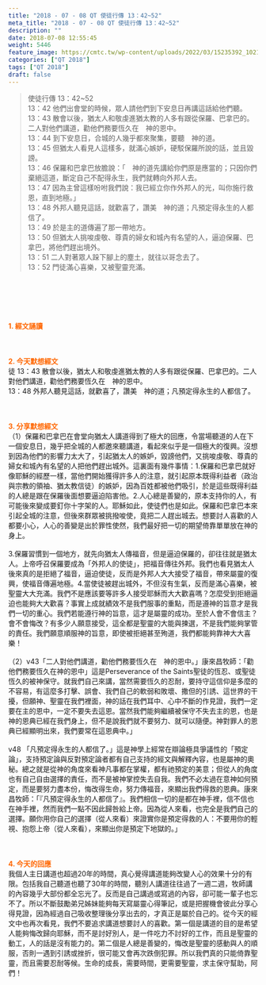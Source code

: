 ```yaml
---
title: "2018 - 07 - 08 QT 使徒行傳 13：42~52"
meta_title: "2018 - 07 - 08 QT 使徒行傳 13：42~52"
description: ""
date: 2018-07-08 12:55:45
weight: 5446
feature_image: https://cmtc.tw/wp-content/uploads/2022/03/15235392_10211799862337740_180693556567566654_o-1.webp
categories: ["QT 2018"]
tags: ["QT 2018"]
draft: false
---
```


<blockquote>使徒行傳 13：42~52<br />
13：42 他們出會堂的時候，眾人請他們到下安息日再講這話給他們聽。<br />
13：43 散會以後，猶太人和敬虔進猶太教的人多有跟從保羅、巴拿巴的。二人對他們講道，勸他們務要恆久在　神的恩中。<br />
13：44 到下安息日，合城的人幾乎都來聚集，要聽　神的道。<br />
13：45 但猶太人看見人這樣多，就滿心嫉妒，硬駁保羅所說的話，並且毀謗。<br />
13：46 保羅和巴拿巴放膽說：「　神的道先講給你們原是應當的；只因你們棄絕這道，斷定自己不配得永生，我們就轉向外邦人去。<br />
13：47 因為主曾這樣吩咐我們說：我已經立你作外邦人的光，叫你施行救恩，直到地極。」<br />
13：48 外邦人聽見這話，就歡喜了，讚美　神的道；凡預定得永生的人都信了。<br />
13：49 於是主的道傳遍了那一帶地方。<br />
13：50 但猶太人挑唆虔敬、尊貴的婦女和城內有名望的人，逼迫保羅、巴拿巴，將他們趕出境外。<br />
13：51 二人對著眾人跺下腳上的塵土，就往以哥念去了。<br />
13：52 門徒滿心喜樂，又被聖靈充滿。</blockquote><br />
&nbsp;<br />
<br />
&nbsp;<br />
<br />
<span style="color: #ff6600;"><strong>1. </strong><strong>經文誦讀</strong></span><br />
<br />
<span style="color: #ff6600;"><strong> </strong></span><br />
<br />
<span style="color: #ff6600;"><strong>2. 今天默想</strong><strong>經文<br />
</strong></span>徒 13：43 散會以後，猶太人和敬虔進猶太教的人多有跟從保羅、巴拿巴的。二人對他們講道，勸他們務要恆久在　神的恩中。<br />
13：48 外邦人聽見這話，就歡喜了，讚美　神的道；凡預定得永生的人都信了。<br />
<br />
&nbsp;<br />
<br />
<span style="color: #ff6600;"><strong>3. 分享默想經文<br />
</strong></span>（1）保羅和巴拿巴在會堂向猶太人講道得到了極大的回應，令當場聽道的人在下一個安息日，幾乎把全城的人都邀來聽講道，看起來似乎是一個極大的復興。沒想到因為他們的影響力太大了，引起猶太人的嫉妒，毀謗他們，又挑唆虔敬、尊貴的婦女和城內有名望的人把他們趕出城外。這裏面有幾件事情：1.保羅和巴拿巴就好像耶穌的經歷一樣，當他們開始獲得許多人的注意，就引起原本既得利益者（政治與宗教的領袖、猶太教信徒）的嫉妒，因為百姓都被他們吸引，於是這些既得利益的人總是跟在保羅後面想要逼迫陷害他。2.人心總是善變的，原本支持你的人，有可能後來變成要釘你十字架的人。耶穌如此，使徒們也是如此。保羅和巴拿巴本來引起全城的注意，但後來群眾被挑撥唆使，竟把二人趕出城去。想要討人喜歡的人都要小心，人心的善變是出於罪性使然，我們最好把一切的期望倚靠單單放在神的身上。<br />
<br />
3.保羅習慣到一個地方，就先向猶太人傳福音，但是逼迫保羅的，卻往往就是猶太人。上帝呼召保羅要成為「外邦人的使徒」，把福音傳往外邦。我們也看見猶太人後來真的是拒絕了福音，逼迫使徒，反而是外邦人大大接受了福音，帶來屬靈的復興，使福音傳遍地極。4.當使徒被趕出城外，不但沒有生氣，反而是滿心喜樂，被聖靈大大充滿。我們不是應該要等許多人接受耶穌而大大歡喜嗎？怎麼受到拒絕逼迫也能夠大大歡喜？事實上成就績效不是我們服事的重點，而是遵神的旨意才是我們一切的重心。我們若能遵行神的旨意，這才是屬靈的成功。至於人會不會信主？會不會悔改？有多少人願意接受，這全都是聖靈的大能與揀選，不是我們能夠掌管的責任。我們願意順服神的旨意，即使被拒絕甚至殉道，我們都能夠靠神大大喜樂！<br />
<br />
（2）v43「二人對他們講道，勸他們務要恆久在　神的恩中。」康來昌牧師：「勸他們務要恆久在神的恩中」這是Perseverance of the Saints聖徒的恆忍、或聖徒恆久的被神保守。就我們自己來講，當然需要恆久的忍耐，要持守這信仰是多麼的不容易，有這麼多打擊、誤會、我們自己的軟弱和敗壞、撒但的引誘、這世界的干擾，但願神、聖靈在我們裡面，神的話在我們耳中、心中不斷的作見證，我們一定要在主的恩中，一定不要失去這恩。當然我們能夠繼續被保守不失去主的恩，也是神的恩典已經在我們身上，但不是說我們就不要努力、就可以隨便。神對罪人的恩典已經顯明出來，我們要常在這恩典中。」<br />
<br />
v48 「凡預定得永生的人都信了。」這是神學上經常在辯論極具爭議性的「預定論」，支持預定論與反對預定論者都有自己支持的經文與解釋內容，也是屬神的奧秘。總之就是從神的角度來看神凡事都在掌權，都有祂預定的美意；但從人的角度也有自己自由選擇的責任，而不是被神掌控失去自我。我們不必太過在意神如何預定，而是要努力盡本份，悔改得生命，努力傳福音，來顯出我們得救的恩典。康來昌牧師：「『凡預定得永生的人都信了』。我們相信一切的是都在神手裡，信不信也在神手裡，然而我們一點不因此歸咎給上帝。因為從人來看，也完全是我們自己的選擇。願你用你自己的選擇（從人來看）來證實你是預定得救的人：不要用你的輕視、抱怨上帝（從人來看），來顯出你是預定下地獄的。」<br />
<br />
&nbsp;<br />
<br />
<span style="color: #ff6600;"><strong>4. 今天的回應<br />
</strong></span>我個人主日講道也超過20年的時間，真心覺得講道能夠改變人心的效果十分的有限。包括我自己聽道也聽了30年的時間，聽別人講道往往過了一週二週，牧師講的內容幾乎大部份都全忘光了。反而是自己講過或寫過的內容，卻可能一輩子也忘不了。所以不斷鼓勵弟兄姊妹能夠每天寫屬靈心得筆記，或是把握機會彼此分享心得見證，因為經過自己吸收整理後分享出去的，才真正是屬於自己的。從今天的經文中也再次看見，我們不要追求講道想要討人的喜歡。第一個是講道的目的是希望人能夠悔改歸向耶穌，而不是討好別人，是一件吃力不討好的工作，而且是聖靈的動工，人的話是沒有能力的。第二個是人總是善變的，悔改是聖靈的感動與人的順服，否則一遇到引誘或挫折，很可能又會再次跌倒犯罪。所以我們真的只能倚靠聖靈，而且需要忍耐等候。生命的成長，需要時間，更需要聖靈，求主保守幫助，阿們！<br />
<br />
&nbsp;<br />
<br />
&nbsp;
        